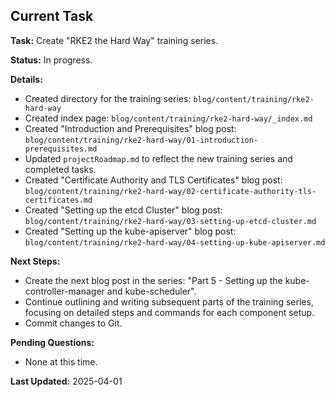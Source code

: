 ## Current Task

**Task:** Create "RKE2 the Hard Way" training series.

**Status:** In progress.

**Details:**

*   Created directory for the training series: `blog/content/training/rke2-hard-way`
*   Created index page: `blog/content/training/rke2-hard-way/_index.md`
*   Created "Introduction and Prerequisites" blog post: `blog/content/training/rke2-hard-way/01-introduction-prerequisites.md`
*   Updated `projectRoadmap.md` to reflect the new training series and completed tasks.
*   Created "Certificate Authority and TLS Certificates" blog post: `blog/content/training/rke2-hard-way/02-certificate-authority-tls-certificates.md`
*   Created "Setting up the etcd Cluster" blog post: `blog/content/training/rke2-hard-way/03-setting-up-etcd-cluster.md`
*   Created "Setting up the kube-apiserver" blog post: `blog/content/training/rke2-hard-way/04-setting-up-kube-apiserver.md`

**Next Steps:**

*   Create the next blog post in the series: "Part 5 - Setting up the kube-controller-manager and kube-scheduler".
*   Continue outlining and writing subsequent parts of the training series, focusing on detailed steps and commands for each component setup.
*   Commit changes to Git.

**Pending Questions:**

*   None at this time.

**Last Updated:** 2025-04-01
